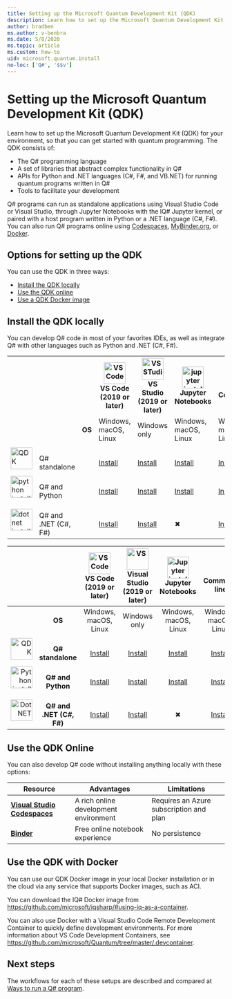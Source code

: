 ```yaml
---
title: Setting up the Microsoft Quantum Development Kit (QDK)
description: Learn how to set up the Microsoft Quantum Development Kit for different environments.
author: bradben
ms.author: v-benbra
ms.date: 5/8/2020
ms.topic: article
ms.custom: how-to
uid: microsoft.quantum.install
no-loc: ['Q#', '$$v']
---
```


# Setting up the Microsoft Quantum Development Kit (QDK)

Learn how to set up the Microsoft Quantum Development Kit (QDK) for your environment, so that you can get started with quantum programming. The QDK consists of:

- The Q# programming language
- A set of libraries that abstract complex functionality in Q#
- APIs for Python and .NET languages (C#, F#, and VB.NET) for running quantum programs written in Q#
- Tools to facilitate your development

Q# programs can run as standalone applications using Visual Studio Code or Visual Studio, through Jupyter Notebooks with the IQ# Jupyter kernel, or paired with a host program written in Python or a .NET language (C#, F#). You can also run Q# programs online using [Codespaces](https://online.visualstudio.com/), [MyBinder.org](https://mybinder.org/), or [Docker](#use-the-qdk-with-docker). 

## Options for setting up the QDK

You can use the QDK in three ways:

- [Install the QDK locally](#install-the-qdk-locally)
- [Use the QDK online](#use-the-qdk-online)
- [Use a QDK Docker image](#use-the-qdk-with-docker)

## Install the QDK locally

You can develop Q# code in most of your favorites IDEs, as well as integrate Q# with other languages such as Python and .NET (C#, F#).

<table>
<colgroup>
<col align="right">
<col align="left">
<col align="center">
<col align="center">
<col align="center">
<col align="center">
<col align="center">
<colgroups>
    <tr>
        <th>&nbsp;</th>
        <th>&nbsp;</th>
        <th>&nbsp;</th>
        <th><img src="~/media/vs_code.png" alt="VS Code" width="50"/><br><b>VS Code<br>(2019 or later)</b></th>
        <th><img src="~/media/vs_studio.png" alt="VS STudio" width="50"/><br><b>VS Studio<br>(2019 or later)</b></th>
        <th><img src="~/media/jupyter.png" alt="jupyter install" width="50"/><br><b>Jupyter Notebooks</b></th>
        <th><br><br><br><b>Command line</b></th>
    </tr>
    <tr>
        <td>&nbsp;</td>
        <td>&nbsp;</td>
        <td><b>OS</b></td>
        <td>Windows, macOS, Linux</td>
        <td>Windows only</td>
        <td>Windows, macOS, Linux</td>
        <td>Windows, macOS, Linux</td>
    </tr>
    <tr>
        <td><img src="~/media/quantum.png" alt="QDK" width="50"/></td>
        <td><br>Q# standalone</td>
        <td>&nbsp;</td>
        <td><br><a href="xref:microsoft.quantum.install.standalone">Install</a></td>
        <td><br><a href="xref:microsoft.quantum.install.standalone">Install</a></td>
        <td><br><a href="xref:microsoft.quantum.install.jupyter">Install</a></td>
        <td><br><a href="xref:microsoft.quantum.install.standalone">Install</a></td>
    </tr>
    <tr>
        <td><img src="~/media/python.png" alt="python install" width="50"/></td>
        <td><br>Q# and Python</td>
        <td>&nbsp;</td>
        <td><br><a href="xref:microsoft.quantum.install.python">Install</a></td>
        <td><br><a href="xref:microsoft.quantum.install.python">Install</a></td>
        <td><br><a href="xref:microsoft.quantum.install.jupyter">Install</a></td>
        <td><br><a href="xref:microsoft.quantum.install.python">Install</a></td>
    </tr>
    <tr>
        <td><img src="~/media/dot_net.png" alt="dotnet install" width="50"/></td>
        <td><br>Q# and .NET (C#, F#)</td> 
        <td>&nbsp;</td>
        <td><br><a href="xref:microsoft.quantum.install.cs">Install</a></td>
        <td><br><a href="xref:microsoft.quantum.install.cs">Install</a></td>
        <td><br>&#10006;</a></td>
        <td><br><a href="xref:microsoft.quantum.install.cs">Install</a></td>
   </tr>
</table>



|&nbsp; |&nbsp; |<img src="~/media/vs_code.png" alt="VS Code" width="50"/><br> **VS Code<br>(2019 or later)**|<img src="~/media/vs_studio.png" alt="VS" width="50"/><br>**Visual Studio<br>(2019 or later)** |<img src="~/media/jupyter.png" alt="Jupyter install" width="50"/><br> **Jupyter Notebooks**|<br><br> **Command line**|
|-----:|:------:|:-----:|:-----:|:-----:|:-----:|
|&nbsp; | **OS**|Windows, macOS, Linux |Windows only |Windows, macOS, Linux |Windows, macOS, Linux |
|<img src="~/media/quantum.png" alt="QDK" width="50"/> |<br>**Q# standalone**  |<br>[Install](xref:microsoft.quantum.install.standalone) |<br> [Install](xref:microsoft.quantum.install.standalone)  |<br> [Install](xref:microsoft.quantum.install.jupyter) |<br>[Install](xref:microsoft.quantum.install.standalone)|
|<img src="~/media/python.png" alt="Python install" width="50"/> |<br>**Q#  and Python**  |<br>[Install](xref:microsoft.quantum.install.python) |<br>[Install](xref:microsoft.quantum.install.python) |<br>[Install](xref:microsoft.quantum.install.jupyter) |<br>[Install](xref:microsoft.quantum.install.python) |
|<img src="~/media/dot_net.png" alt="DotNET" width="50"/> |<br> **Q# and .NET (C#, F#)** |<br>[Install](xref:microsoft.quantum.install.cs) |<br>[Install](xref:microsoft.quantum.install.cs)|<br>&#10006; |<br>[Install](xref:microsoft.quantum.install.cs) |

## Use the QDK Online

You can also develop Q# code without installing anything locally with these options:

|Resource|Advantages|Limitations|
|---|---|---|
|[**Visual Studio Codespaces**](xref:microsoft.quantum.install.standalone)|A rich online development environment  |Requires an Azure subscription and plan |
|[**Binder**](xref:microsoft.quantum.install.binder) | Free online notebook experience |No persistence |

## Use the QDK with Docker

You can use our QDK Docker image in your local Docker installation or in the cloud via any service that supports Docker images, such as ACI.

You can download the IQ# Docker image from https://github.com/microsoft/iqsharp/#using-iq-as-a-container. 

You can also use Docker with a Visual Studio Code Remote Development Container to quickly define development environments. For more information about VS Code Development Containers, see https://github.com/microsoft/Quantum/tree/master/.devcontainer.

## Next steps

The workflows for each of these setups are described and compared at [Ways to run a Q# program](xref:microsoft.quantum.guide.host-programs).

